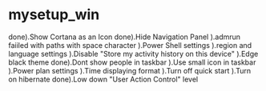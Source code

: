 # mysetup_win
done).Show Cortana as an Icon
done).Hide Navigation Panel
).admrun faiiled with paths with space character
).Power Shell settings
).region and language settings
).Disable "Store my activity history on this device"
).Edge black theme
done).Dont show people in taskbar
).Use small icon in taskbar
).Power plan settings
).Time displaying format
).Turn off quick start
).Turn on hibernate
done).Low down "User Action Control" level
